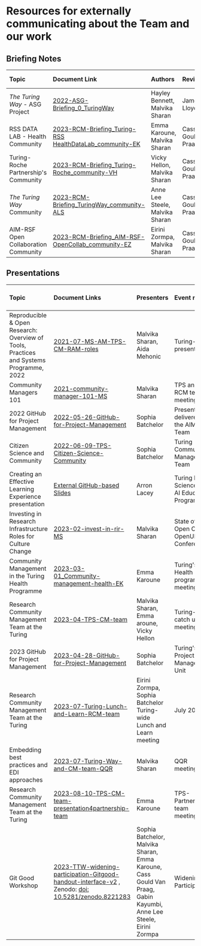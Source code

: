 # Resources for externally communicating about the Team and our work

## Briefing Notes

| Topic | Document Link | Authors | Reviewers | Last updated |
|:------|:------|:------|:------|:------|
| *The Turing Way* - ASG Project | [2022-ASG-Briefing_0_TuringWay](./briefing-notes/2022-ASG-Briefing_0_TuringWay.pdf) | Hayley Bennett, Malvika Sharan | James Lloyd | September 2022 |
| RSS DATA LAB - Health Community | [2023-RCM-Briefing_Turing-RSS HealthDataLab_community-EK](./briefing-notes/2023-RCM-Briefing_Turing-RSSHealthDataLab_community-EK.pdf) | Emma Karoune, Malvika Sharan | Cass Gould Van Praag | August 2023 |
| Turing-Roche Partnership's Community | [2023-RCM-Briefing_Turing-Roche_community-VH](./briefing-notes/2023-RCM-Briefing_Turing-Roche_community-VH.pdf) | Vicky Hellon, Malvika Sharan | Cass Gould Van Praag | August 2023 |
| *The Turing Way* Community | [2023-RCM-Briefing_TuringWay_community-ALS](./briefing-notes/2023-RCM-Briefing_TuringWay_community-ALS.pdf) | Anne Lee Steele, Malvika Sharan | Cass Gould Van Praag | August 2023 |
| AIM-RSF Open Collaboration Community | [2023-RCM-Briefing_AIM-RSF-OpenCollab_community-EZ](./briefing-notes/2023-RCM-Briefing_AIM-RSF-OpenCollab_community-EZ.pdf) | Eirini Zormpa, Malvika Sharan | Cass Gould Van Praag | August 2023 |

## Presentations


| Topic | Document Links | Presenters | Event name | Month and Year of presentation |
|:------|:------|:------|:------|:------|
| Reproducible & Open Research: Overview of Tools, Practices and Systems Programme, 2022 | [2021-07-MS-AM-TPS-CM-RAM-roles](./presentations/2021-07-MS-AM-TPS-CM-RAM-roles_compressed.pdf) | Malvika Sharan, Aida Mehonic | Turing-wide presentation | June 2021 |
| Community Managers 101| [2021-community-manager-101-MS](./presentations/2021-community-manager-101-MS_compressed.pdf) | Malvika Sharan | TPS and RCM team meetings | November 2021 |
| 2022 GitHub for Project Management | [2022-05-26-GitHub-for-Project-Management](./presentations/2022-05-26-GitHub-for-Project-Management.pdf) | Sophia Batchelor | Presentation delivered to the AIM RSF Team | May 2022 |
| Citizen Science and Community | [2022-06-09-TPS-Citizen-Science-Community](./presentations/2022-06-09-TPS-Citizen-Science-Community.pdf) | Sophia Batchelor | Turing Community Management Team | 2022 06 09 |
| Creating an Effective Learning Experience presentation | [External GitHub-based Slides](https://arronlacey.github.io/effective-learning-experience-talk/#/title-slide) | Arron Lacey | Turing Data Science and AI Educators Programme | 2022 and 2023 |
| Investing in Research Infrastructure Roles for Culture Change | [2023-02-invest-in-rir-MS](./presentations/2023-02-invest-in-rir-MS_compressed.pdf) | Malvika Sharan | State of Open Con - OpenUK Conference | February 2023 |
| Community Management in the Turing Health Programme | [2023-03-01_Community-management-health-EK](./presentations/2023-03-01_Community-management-health-EK_compressed.pdf) | Emma Karoune | Turing's Health programme meeting | March 2023 |
| Research Community Management Team at the Turing | [2023-04-TPS-CM-team](./presentations/2023-04-TPS-CM-team_compressed.pdf) | Malvika Sharan, Emma aroune, Vicky Hellon | Turing-wide catch up meeting | April 2023 | 
| 2023 GitHub for Project Management| [2023-04-28-GitHub-for-Project-Management](./presentations/2023-04-28-GitHub-for-Project-Management.pdf) | Sophia Batchelor | Turing's Project Management Unit | April 2023 |
| Research Community Management Team at the Turing | [2023-07-Turing-Lunch-and-Learn-RCM-team](./presentations/2023-07-Turing-Lunch-and-Learn-RCM-team_compressed.pdf) | Eirini Zormpa, Sophia Batchelor Turing-wide Lunch and Learn meeting | July 2023 |
| Embedding best practices and EDI approaches | [2023-07-Turing-Way-and-CM-team-QQR](./presentations/2023-07-Turing-Way-and-CM-team-QQR_compressed.pdf) | Malvika Sharan | QQR meeting | July 2023 |
| Research Community Management Team at the Turing | [2023-08-10-TPS-CM-team-presentation4partnership-team](./presentations/2023-08-10-TPS-CM-team-presentation4partnership-team_compressed.pdf) | Emma Karoune |  TPS-Partnership team meeting | August 2023 |
| Git Good Workshop | [2023-TTW-widening-participation-Gitgood-handout-interface-v2](./presentations/2023-TTW-widening-participation-Gitgood-handout-interface-v2.pdf) , Zenodo: [doi: 10.5281/zenodo.8221283 ](https://doi.org/10.5281/zenodo.8221283 ) | Sophia Batchelor, Malvika Sharan, Emma Karoune, Cass Gould Van Praag, Gabin Kayumbi, Anne Lee Steele, Eirini Zormpa | Widening Participation | August 2023 |

